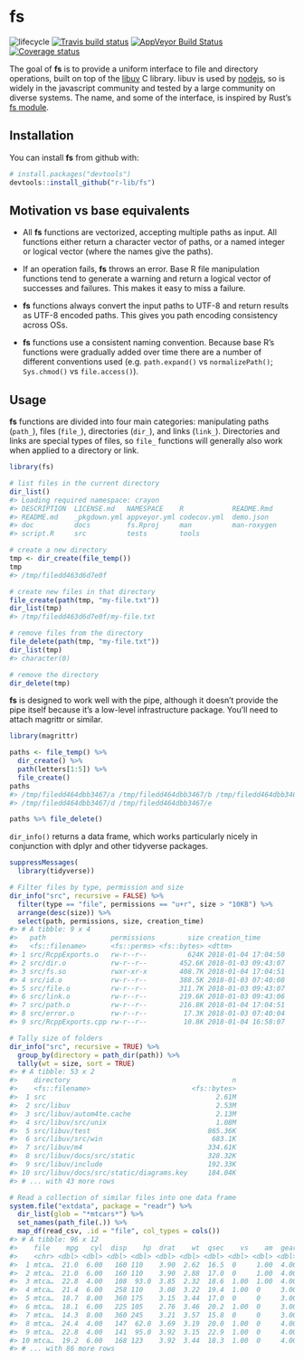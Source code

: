 
<!-- README.md is generated from README.Rmd. Please edit that file -->

# fs

![lifecycle](https://img.shields.io/badge/lifecycle-experimental-orange.svg)
[![Travis build
status](https://travis-ci.org/r-lib/fs.svg?branch=master)](https://travis-ci.org/r-lib/fs)
[![AppVeyor Build
Status](https://ci.appveyor.com/api/projects/status/github/r-lib/fs?branch=master&svg=true)](https://ci.appveyor.com/project/r-lib/fs)
[![Coverage
status](https://codecov.io/gh/r-lib/fs/branch/master/graph/badge.svg)](https://codecov.io/github/r-lib/fs?branch=master)

The goal of **fs** is to provide a uniform interface to file and
directory operations, built on top of the
[libuv](http://docs.libuv.org/en/v1.x/fs.html) C library. libuv is used
by [nodejs](https://nodejs.org), so is widely in the javascript
community and tested by a large community on diverse systems. The name,
and some of the interface, is inspired by Rust’s [fs
module](https://doc.rust-lang.org/std/fs/index.html).

## Installation

You can install **fs** from github with:

``` r
# install.packages("devtools")
devtools::install_github("r-lib/fs")
```

## Motivation vs base equivalents

  - All **fs** functions are vectorized, accepting multiple paths as
    input. All functions either return a character vector of paths, or a
    named integer or logical vector (where the names give the paths).

  - If an operation fails, **fs** throws an error. Base R file
    manipulation functions tend to generate a warning and return a
    logical vector of successes and failures. This makes it easy to miss
    a failure.

  - **fs** functions always convert the input paths to UTF-8 and return
    results as UTF-8 encoded paths. This gives you path encoding
    consistency across OSs.

  - **fs** functions use a consistent naming convention. Because base
    R’s functions were gradually added over time there are a number of
    different conventions used (e.g. `path.expand()` vs
    `normalizePath()`; `Sys.chmod()` vs `file.access()`).

## Usage

**fs** functions are divided into four main categories: manipulating
paths (`path_`), files (`file_`), directories (`dir_`), and links
(`link_`). Directories and links are special types of files, so `file_`
functions will generally also work when applied to a directory or link.

``` r
library(fs)

# list files in the current directory
dir_list()
#> Loading required namespace: crayon
#> DESCRIPTION  LICENSE.md   NAMESPACE    R            README.Rmd   
#> README.md    _pkgdown.yml appveyor.yml codecov.yml  demo.json    
#> doc          docs         fs.Rproj     man          man-roxygen  
#> script.R     src          tests        tools

# create a new directory
tmp <- dir_create(file_temp())
tmp
#> /tmp/filedd463d6d7e0f

# create new files in that directory
file_create(path(tmp, "my-file.txt"))
dir_list(tmp)
#> /tmp/filedd463d6d7e0f/my-file.txt

# remove files from the directory
file_delete(path(tmp, "my-file.txt"))
dir_list(tmp)
#> character(0)

# remove the directory
dir_delete(tmp)
```

**fs** is designed to work well with the pipe, although it doesn’t
provide the pipe itself because it’s a low-level infrastructure package.
You’ll need to attach magrittr or similar.

``` r
library(magrittr)

paths <- file_temp() %>%
  dir_create() %>%
  path(letters[1:5]) %>%
  file_create()
paths
#> /tmp/filedd464dbb3467/a /tmp/filedd464dbb3467/b /tmp/filedd464dbb3467/c 
#> /tmp/filedd464dbb3467/d /tmp/filedd464dbb3467/e

paths %>% file_delete()
```

`dir_info()` returns a data frame, which works particularly nicely in
conjunction with dplyr and other tidyverse packages.

``` r
suppressMessages(
  library(tidyverse))

# Filter files by type, permission and size
dir_info("src", recursive = FALSE) %>%
  filter(type == "file", permissions == "u+r", size > "10KB") %>%
  arrange(desc(size)) %>%
  select(path, permissions, size, creation_time)
#> # A tibble: 9 x 4
#>   path                permissions        size creation_time      
#>   <fs::filename>      <fs::perms> <fs::bytes> <dttm>             
#> 1 src/RcppExports.o   rw-r--r--          624K 2018-01-04 17:04:50
#> 2 src/dir.o           rw-r--r--        452.6K 2018-01-03 09:43:07
#> 3 src/fs.so           rwxr-xr-x        408.7K 2018-01-04 17:04:51
#> 4 src/id.o            rw-r--r--        388.5K 2018-01-03 07:40:08
#> 5 src/file.o          rw-r--r--        311.7K 2018-01-03 09:43:07
#> 6 src/link.o          rw-r--r--        219.6K 2018-01-03 09:43:06
#> 7 src/path.o          rw-r--r--        216.8K 2018-01-04 17:04:51
#> 8 src/error.o         rw-r--r--         17.3K 2018-01-03 07:40:04
#> 9 src/RcppExports.cpp rw-r--r--         10.8K 2018-01-04 16:58:07

# Tally size of folders
dir_info("src", recursive = TRUE) %>%
  group_by(directory = path_dir(path)) %>%
  tally(wt = size, sort = TRUE)
#> # A tibble: 53 x 2
#>    directory                                        n
#>    <fs::filename>                         <fs::bytes>
#>  1 src                                          2.61M
#>  2 src/libuv                                    2.53M
#>  3 src/libuv/autom4te.cache                     2.13M
#>  4 src/libuv/src/unix                           1.08M
#>  5 src/libuv/test                             865.36K
#>  6 src/libuv/src/win                           683.1K
#>  7 src/libuv/m4                               334.61K
#>  8 src/libuv/docs/src/static                  328.32K
#>  9 src/libuv/include                          192.33K
#> 10 src/libuv/docs/src/static/diagrams.key     184.04K
#> # ... with 43 more rows

# Read a collection of similar files into one data frame
system.file("extdata", package = "readr") %>%
  dir_list(glob = "*mtcars*") %>%
  set_names(path_file(.)) %>%
  map_df(read_csv, .id = "file", col_types = cols())
#> # A tibble: 96 x 12
#>    file    mpg   cyl  disp    hp  drat    wt  qsec    vs    am  gear  carb
#>    <chr> <dbl> <dbl> <dbl> <dbl> <dbl> <dbl> <dbl> <dbl> <dbl> <dbl> <dbl>
#>  1 mtca…  21.0  6.00   160 110    3.90  2.62  16.5  0     1.00  4.00  4.00
#>  2 mtca…  21.0  6.00   160 110    3.90  2.88  17.0  0     1.00  4.00  4.00
#>  3 mtca…  22.8  4.00   108  93.0  3.85  2.32  18.6  1.00  1.00  4.00  1.00
#>  4 mtca…  21.4  6.00   258 110    3.08  3.22  19.4  1.00  0     3.00  1.00
#>  5 mtca…  18.7  8.00   360 175    3.15  3.44  17.0  0     0     3.00  2.00
#>  6 mtca…  18.1  6.00   225 105    2.76  3.46  20.2  1.00  0     3.00  1.00
#>  7 mtca…  14.3  8.00   360 245    3.21  3.57  15.8  0     0     3.00  4.00
#>  8 mtca…  24.4  4.00   147  62.0  3.69  3.19  20.0  1.00  0     4.00  2.00
#>  9 mtca…  22.8  4.00   141  95.0  3.92  3.15  22.9  1.00  0     4.00  2.00
#> 10 mtca…  19.2  6.00   168 123    3.92  3.44  18.3  1.00  0     4.00  4.00
#> # ... with 86 more rows
```

